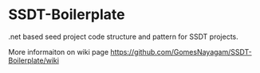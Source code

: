 SSDT-Boilerplate
================

.net based seed project code structure and pattern for SSDT projects.

More informaiton on wiki page https://github.com/GomesNayagam/SSDT-Boilerplate/wiki


